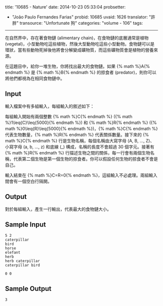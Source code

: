 title: '10685 - Nature'
date: 2014-10-23 05:33:04
probsetter:
- "João Paulo Fernandes Farias"
probid: 10685
uvaid: 1626
translator: "許胖"
transource: "Unfortunate 狗"
categories: "volume - 106"
tags:
---

在自然界中，存在著食物鏈 (alimentary chain)，在食物鏈的底層通常是植物 (vegetal)，小型動物吃這些植物，然後大型動物吃這些小型動物。食物鏈可以是環狀，當有些動物死掉後他將會分解變成礦物質，而這些礦物質會是植物的營養來源。

在這題目中，給你一堆生物，你將找出最大的食物鏈。如果 {% math %}A{% endmath %} 是 {% math %}B{% endmath %} 的掠食者 (predator)，則你可以將他們都視為在相同食物鏈中。

<!-- more -->

## Input ##

輸入檔案中有多組輸入，每組輸入的敘述如下：

每組輸入開始有兩個整數 {% math %}C{% endmath %} ({% math %}1\leq{C}\leq{5000}{% endmath %}) 和 {% math %}R{% endmath %} ({% math %}0\leq{R}\leq{5000}{% endmath %})，{% math %}C{% endmath %} 代表生物數量，{% math %}R{% endmath %} 代表關係數量。接下來的 {% math %}C{% endmath %} 行是生物名稱，每個名稱由大寫字母 (A, B, ..., Z)、小寫字母 (a, b, ..., z) 和底線 (_) 構成，名稱的長度不會超過 30 個字元。接著有 {% math %}R{% endmath %} 行描述生物之間的關係，每一行會有兩個生物名稱，代表第二個生物是第一個生物的掠食者。你可以假設任何生物的掠食者不會是自己。

輸入結束在 {% math %}C=R=0{% endmath %}，這組輸入不必處理。兩組輸入間會有一個空白行隔開。

## Output ##

對於每組輸入，產生一行輸出，代表最大的食物鏈大小。

## Sample Input ##

	5 2
	caterpillar
	bird
	horse
	elefant
	herb
	herb caterpillar
	caterpillar bird
	 
	0 0

## Sample Output ##

	3